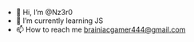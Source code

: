 - 👋 Hi, I’m @Nz3r0
- 🌱 I’m currently learning JS
- 📫 How to reach me brainiacgamer444@gmail.com

<!---
Nz3r0/Nz3r0 is a ✨ special ✨ repository because its `README.md` (this file) appears on your GitHub profile.
You can click the Preview link to take a look at your changes.
--->
